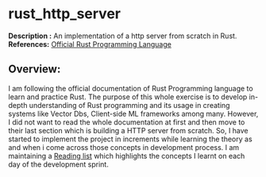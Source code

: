 # rust_http_server
**Description :** An implementation of a http server from scratch in Rust.
**References:** [Official Rust Programming Language](https://doc.rust-lang.org/book/ch00-00-introduction.html)
## Overview: 
I am following the official documentation of Rust Programming language to learn and practice Rust. The purpose of this whole exercise is to
develop in-depth understanding of Rust programming and its usage in creating systems like Vector Dbs, Client-side ML frameworks among many. 
However, I did not want to read the whole documentation at first and then move to their last section which is building a HTTP server from scratch. So, I have started to implement the project in increments while learning the theory as and when i come across those concepts in development process. I am maintaining a [Reading list](./reading_list.md) which highlights the concepts I learnt on each day of the development sprint. 


